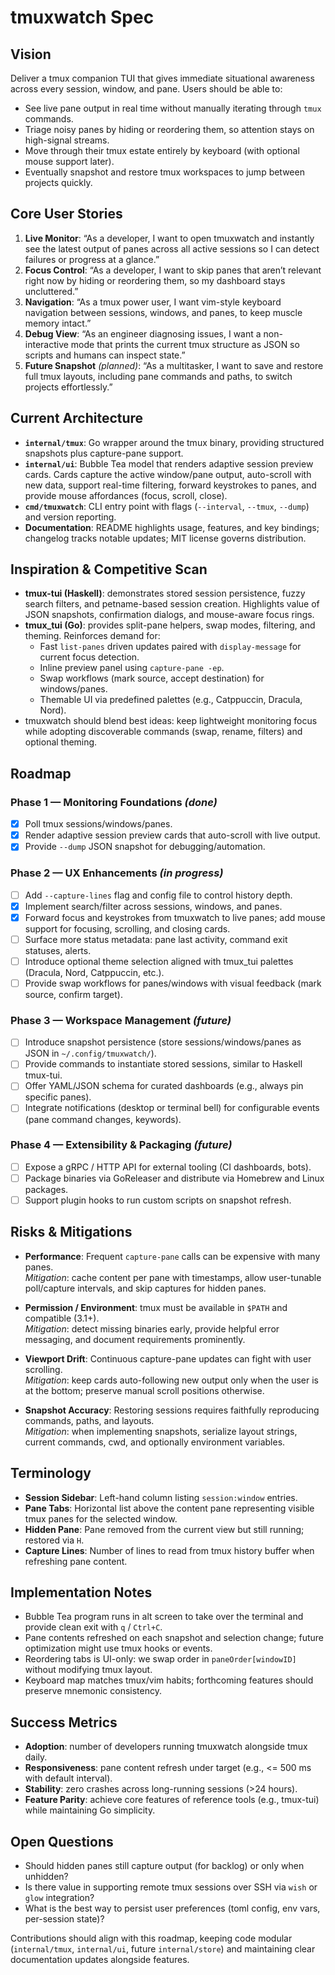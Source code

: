 # tmuxwatch Spec

## Vision

Deliver a tmux companion TUI that gives immediate situational awareness across every session, window, and pane. Users should be able to:

- See live pane output in real time without manually iterating through `tmux` commands.
- Triage noisy panes by hiding or reordering them, so attention stays on high-signal streams.
- Move through their tmux estate entirely by keyboard (with optional mouse support later).
- Eventually snapshot and restore tmux workspaces to jump between projects quickly.

## Core User Stories

1. **Live Monitor**: “As a developer, I want to open tmuxwatch and instantly see the latest output of panes across all active sessions so I can detect failures or progress at a glance.”
2. **Focus Control**: “As a developer, I want to skip panes that aren’t relevant right now by hiding or reordering them, so my dashboard stays uncluttered.”
3. **Navigation**: “As a tmux power user, I want vim-style keyboard navigation between sessions, windows, and panes, to keep muscle memory intact.”
4. **Debug View**: “As an engineer diagnosing issues, I want a non-interactive mode that prints the current tmux structure as JSON so scripts and humans can inspect state.”
5. **Future Snapshot** *(planned)*: “As a multitasker, I want to save and restore full tmux layouts, including pane commands and paths, to switch projects effortlessly.”

## Current Architecture

- **`internal/tmux`**: Go wrapper around the tmux binary, providing structured snapshots plus capture-pane support.
- **`internal/ui`**: Bubble Tea model that renders adaptive session preview cards. Cards capture the active window/pane output, auto-scroll with new data, support real-time filtering, forward keystrokes to panes, and provide mouse affordances (focus, scroll, close).
- **`cmd/tmuxwatch`**: CLI entry point with flags (`--interval`, `--tmux`, `--dump`) and version reporting.
- **Documentation**: README highlights usage, features, and key bindings; changelog tracks notable updates; MIT license governs distribution.

## Inspiration & Competitive Scan

- **tmux-tui (Haskell)**: demonstrates stored session persistence, fuzzy search filters, and petname-based session creation. Highlights value of JSON snapshots, confirmation dialogs, and mouse-aware focus rings.
- **tmux_tui (Go)**: provides split-pane helpers, swap modes, filtering, and theming. Reinforces demand for:
  - Fast `list-panes` driven updates paired with `display-message` for current focus detection.
  - Inline preview panel using `capture-pane -ep`.
  - Swap workflows (mark source, accept destination) for windows/panes.
  - Themable UI via predefined palettes (e.g., Catppuccin, Dracula, Nord).
- tmuxwatch should blend best ideas: keep lightweight monitoring focus while adopting discoverable commands (swap, rename, filters) and optional theming.

## Roadmap

### Phase 1 — Monitoring Foundations *(done)*
- [x] Poll tmux sessions/windows/panes.
- [x] Render adaptive session preview cards that auto-scroll with live output.
- [x] Provide `--dump` JSON snapshot for debugging/automation.

### Phase 2 — UX Enhancements *(in progress)*
- [ ] Add `--capture-lines` flag and config file to control history depth.
- [x] Implement search/filter across sessions, windows, and panes.
- [x] Forward focus and keystrokes from tmuxwatch to live panes; add mouse support for focusing, scrolling, and closing cards.
- [ ] Surface more status metadata: pane last activity, command exit statuses, alerts.
- [ ] Introduce optional theme selection aligned with tmux_tui palettes (Dracula, Nord, Catppuccin, etc.).
- [ ] Provide swap workflows for panes/windows with visual feedback (mark source, confirm target).

### Phase 3 — Workspace Management *(future)*
- [ ] Introduce snapshot persistence (store sessions/windows/panes as JSON in `~/.config/tmuxwatch/`).
- [ ] Provide commands to instantiate stored sessions, similar to Haskell tmux-tui.
- [ ] Offer YAML/JSON schema for curated dashboards (e.g., always pin specific panes).
- [ ] Integrate notifications (desktop or terminal bell) for configurable events (pane command changes, keywords).

### Phase 4 — Extensibility & Packaging *(future)*
- [ ] Expose a gRPC / HTTP API for external tooling (CI dashboards, bots).
- [ ] Package binaries via GoReleaser and distribute via Homebrew and Linux packages.
- [ ] Support plugin hooks to run custom scripts on snapshot refresh.

## Risks & Mitigations

- **Performance**: Frequent `capture-pane` calls can be expensive with many panes.  
  *Mitigation*: cache content per pane with timestamps, allow user-tunable poll/capture intervals, and skip captures for hidden panes.

- **Permission / Environment**: tmux must be available in `$PATH` and compatible (3.1+).  
  *Mitigation*: detect missing binaries early, provide helpful error messaging, and document requirements prominently.

- **Viewport Drift**: Continuous capture-pane updates can fight with user scrolling.  
  *Mitigation*: keep cards auto-following new output only when the user is at the bottom; preserve manual scroll positions otherwise.

- **Snapshot Accuracy**: Restoring sessions requires faithfully reproducing commands, paths, and layouts.  
  *Mitigation*: when implementing snapshots, serialize layout strings, current commands, cwd, and optionally environment variables.

## Terminology

- **Session Sidebar**: Left-hand column listing `session:window` entries.
- **Pane Tabs**: Horizontal list above the content pane representing visible tmux panes for the selected window.
- **Hidden Pane**: Pane removed from the current view but still running; restored via `H`.
- **Capture Lines**: Number of lines to read from tmux history buffer when refreshing pane content.

## Implementation Notes

- Bubble Tea program runs in alt screen to take over the terminal and provide clean exit with `q` / `Ctrl+C`.
- Pane contents refreshed on each snapshot and selection change; future optimization might use tmux hooks or events.
- Reordering tabs is UI-only: we swap order in `paneOrder[windowID]` without modifying tmux layout.
- Keyboard map matches tmux/vim habits; forthcoming features should preserve mnemonic consistency.

## Success Metrics

- **Adoption**: number of developers running tmuxwatch alongside tmux daily.
- **Responsiveness**: pane content refresh under target (e.g., <= 500 ms with default interval).
- **Stability**: zero crashes across long-running sessions (>24 hours).
- **Feature Parity**: achieve core features of reference tools (e.g., tmux-tui) while maintaining Go simplicity.

## Open Questions

- Should hidden panes still capture output (for backlog) or only when unhidden?  
- Is there value in supporting remote tmux sessions over SSH via `wish` or `glow` integration?  
- What is the best way to persist user preferences (toml config, env vars, per-session state)?

Contributions should align with this roadmap, keeping code modular (`internal/tmux`, `internal/ui`, future `internal/store`) and maintaining clear documentation updates alongside features.
